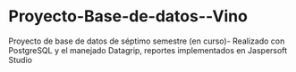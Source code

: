 # Proyecto-Base-de-datos--Vino
Proyecto de base de datos de séptimo semestre (en curso)- Realizado con PostgreSQL y el manejado Datagrip, reportes implementados en Jaspersoft Studio

